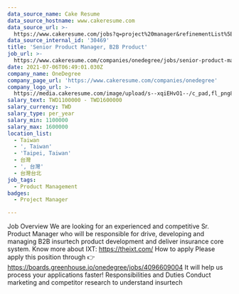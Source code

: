 ```yaml
---
data_source_name: Cake Resume
data_source_hostname: www.cakeresume.com
data_source_url: >-
  https://www.cakeresume.com/jobs?q=project%20manager&refinementList%5Blang_name%5D%5B0%5D=English&refinementList%5Bsalary_type%5D=per_year&range%5Bsalary_range%5D%5Bmin%5D=1000000&page=2
data_source_internal_id: '30469'
title: 'Senior Product Manager, B2B Product'
job_url: >-
  https://www.cakeresume.com/companies/onedegree/jobs/senior-product-manager-b2b-product
date: 2021-07-06T06:49:01.030Z
company_name: OneDegree
company_page_url: 'https://www.cakeresume.com/companies/onedegree'
company_logo_url: >-
  https://media.cakeresume.com/image/upload/s--xqiEHvO1--/c_pad,fl_png8,h_200,w_200/v1578296147/zhabcskfo2ifv72dmwtx.png
salary_text: TWD1100000 - TWD1600000
salary_currency: TWD
salary_type: per_year
salary_min: 1100000
salary_max: 1600000
location_list:
  - Taiwan
  - ', Taiwan'
  - 'Taipei, Taiwan'
  - 台灣
  - ', 台灣'
  - 台灣台北
job_tags:
  - Product Management
badges:
  - Project Manager

---
```


Job Overview We are looking for an experienced and competitive Sr. Product Manager who will be responsible for drive, developing and managing B2B insurtech product development and deliver insurance core system. Know more about IXT: https://theixt.com/ How to apply Please apply this position through 👉 https://boards.greenhouse.io/onedegree/jobs/4096609004 It will help us process your applications faster! Responsibilities and Duties Conduct marketing and competitor research to understand insurtech